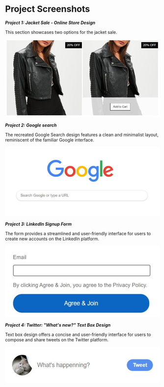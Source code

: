 # Project Screenshots

***Project 1: Jacket Sale - Online Store Design***

This section showcases two options for the jacket sale.

![jacket-sale](screenshots/jacket-sale.jpg)

***Project 2: Google search***

The recreated Google Search design features a clean and minimalist layout, reminiscent of the familiar Google interface.

![google-search](screenshots/google-search.jpg)

***Project 3: LinkedIn Signup Form***

The form provides a streamlined and user-friendly interface for users to create new accounts on the LinkedIn platform.

![linkedIn-signup](screenshots/linkedIn-signup.jpg)

***Project 4: Twitter: "What's new?" Text Box Design***

Text box design offers a concise and user-friendly interface for users to compose and share tweets on the Twitter platform.

![linkedIn-signup](screenshots/twitter-text-box.jpg)
